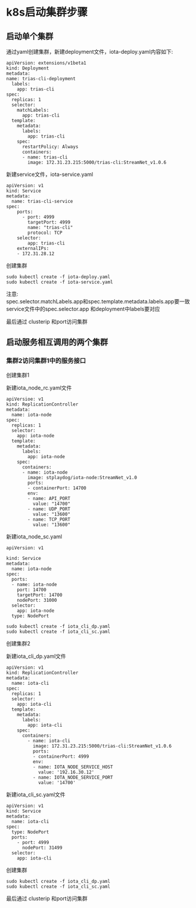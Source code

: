 # k8s启动集群步骤 #

## 启动单个集群 ##

通过yaml创建集群，新建deployment文件，iota-deploy.yaml内容如下:

```
apiVersion: extensions/v1beta1
kind: Deployment
metadata:
name: trias-cli-deployment
  labels:
    app: trias-cli
spec:
  replicas: 1
  selector:
    matchLabels:
      app: trias-cli
  template:
    metadata:
      labels:
        app: trias-cli
    spec:
      restartPolicy: Always
      containers:
      - name: trias-cli
        image: 172.31.23.215:5000/trias-cli:StreamNet_v1.0.6 
```  

新建service文件，iota-service.yaml  

```
apiVersion: v1
kind: Service
metadata:
  name: trias-cli-service
spec:
    ports:
      - port: 4999
        targetPort: 4999
        name: "trias-cli"
        protocol: TCP
    selector:
        app: trias-cli
    externalIPs:
    - 172.31.28.12
```

创建集群 

```
sudo kubectl create -f iota-deploy.yaml  
sudo kubectl create -f iota-service.yaml
```

注意:  
spec.selector.matchLabels.app和spec.template.metadata.labels.app要一致  
service文件中的spec.selector.app 和deployment中labels要对应  

最后通过 clusterip 和port访问集群

## 启动服务相互调用的两个集群 ##

### 集群2访问集群1中的服务接口 ###

创建集群1

新建iota_node_rc.yaml文件

```
apiVersioe: v1
kind: ReplicationController
metadata:
  name: iota-node
spec:
  replicas: 1
  selector:
    app: iota-node
  template:
    metadata:
      labels:
        app: iota-node
    spec:
      containers:
      - name: iota-node
        image: stplaydog/iota-node:StreamNet_v1.0
        ports:
        - containerPort: 14700
        env:
        - name: API_PORT
          value: "14700"
        - name: UDP_PORT
          value: "13600"
        - name: TCP_PORT
          value: "13600"
```

新建iota_node_sc.yaml

```
apiVersion: v1

kind: Service
metadata:
  name: iota-node
spec:
  ports:
  - name: iota-node
    port: 14700
    targetPort: 14700
    nodePort: 31000
  selector:
    app: iota-node
  type: NodePort
```  
```
sudo kubectl create -f iota_cli_dp.yaml  
sudo kubectl create -f iota_cli_sc.yaml
```

创建集群2

新建iota_cli_dp.yaml文件

```
apiVersion: v1
kind: ReplicationController
metadata:
  name: iota-cli
spec:
  replicas: 1
  selector:
    app: iota-cli
  template:
    metadata:
      labels:
        app: iota-cli
    spec:
      containers:
        - name: iota-cli
          image: 172.31.23.215:5000/trias-cli:StreamNet_v1.0.6
          ports:
          - containerPort: 4999
          env:
          - name: IOTA_NODE_SERVICE_HOST
            value: '192.16.30.12'
          - name: IOTA_NODE_SERVICE_PORT
            value: '14700'
```

新建iota_cli_sc.yaml文件

```
apiVersion: v1
kind: Service
metadata:
  name: iota-cli
spec:
  type: NodePort
  ports:
    - port: 4999
      nodePort: 31499
  selector:
    app: iota-cli
```

创建集群

```
sudo kubectl create -f iota_cli_dp.yaml
sudo kubectl create -f iota_cli_sc.yaml
```

最后通过 clusterip 和port访问集群
